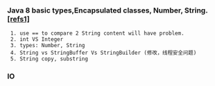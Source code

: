 ### Java 8 basic types,Encapsulated classes, Number, String.  [[refs1]](http://blog.csdn.net/column/details/java-er.html)
```
 1. use == to compare 2 String content will have problem.
 2. int VS Integer 
 3. types: Number, String 
 4. String vs StringBuffer Vs StringBuilder (修改，线程安全问题)
 5. String copy, substring
```

### IO 
